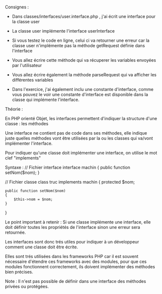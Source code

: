 Consignes :

- Dans classes/interfaces/user.interface.php , j'ai écrit une interface pour la classe
user
- La classe user implémente l'interface userInterface
- Si vous testez le code en ligne, celui ci va retourner une erreur car la classe user
n'implémente pas la méthode getRequest définie dans l'interface
- Vous allez écrire cette méthode qui va récuperer les variables envoyées par l'utilisateur
- Vous allez écrire également la méthode parseRequest qui va afficher les différentes variables

- Dans l'exercice, j'ai également inclu une constante d'interface, comme vous pouvez le voir
une constante d'interface est disponible dans la classe qui implémente l'interface.



Théorie :

En PHP orienté Objet, les interfaces permettent d'indiquer la structure d'une classe : les méthodes

Une interface ne contient pas de code dans ses méthodes, elle indique juste quelles méthodes vont être utilisées par la
ou les classes qui va/vont implémenter l'interface.

Pour indiquer qu'une classe doit implémenter une interface, on utilise le mot clef "implements"

Syntaxe :
// Fichier interface
interface machin
{
    public function setNom($nom);
}

// Fichier classe
class truc implements machin
{
    protected $nom;

    public function setNom($nom)
    {
        $this->nom = $nom;
    }
}

Le point important à retenir : Si une classe implémente une interface, elle doit définir toutes les propriétés de l'interface
sinon une erreur sera retournée.

Les interfaces sont donc trés utiles pour indiquer à un développeur comment une classe doit être écrite.

Elles sont trés utilisées dans les frameworks PHP car il est souvent nécessaire d'étendre ces frameworks avec des modules,
pour que ces modules fonctionnent correctement, ils doivent implémenter des méthodes bien précises.

Note : Il n'est pas possible de définir dans une interface des méthodes privées ou protégées.